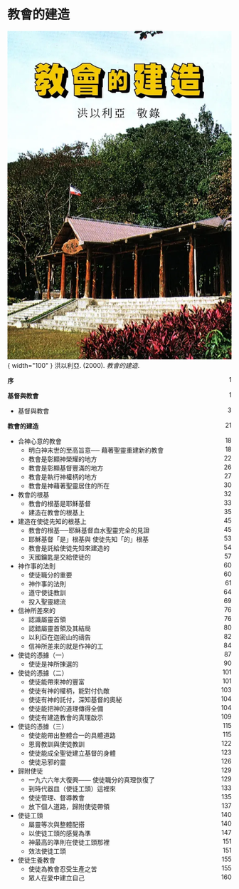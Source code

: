 # 教會的建造
![](../images/cover/教會的建造.webp){ width="100" }
洪以利亞. (2000). *教會的建造*.

**序** <span style="float: right;">1</span>

**基督與教會** <span style="float: right;">1</span>

* 基督與教會 <span style="float: right;">3</span>

**教會的建造** <span style="float: right;">21</span>

* 合神心意的教會 <span style="float: right;">18</span>
    * 明白神末世的至高旨意── 藉著聖靈重建新約教會 <span style="float: right;">18</span>
    * 教會是彰顯神榮耀的地方 <span style="float: right;">22</span>
    * 教會是彰顯基督豐滿的地方 <span style="float: right;">26</span>
    * 教會是執行神權柄的地方 <span style="float: right;">27</span>
    * 教會是神藉著聖靈居住的所在 <span style="float: right;">30</span>
* 教會的根基 <span style="float: right;">32</span>
    * 教會的根基是耶穌基督 <span style="float: right;">33</span>
    * 建造在教會的根基上 <span style="float: right;">35</span>
* 建造在使徒先知的根基上 <span style="float: right;">45</span>
    * 教會的根基──耶穌基督血水聖靈完全的見證 <span style="float: right;">45</span>
    * 耶穌基督「是」根基與 使徒先知「的」根基 <span style="float: right;">53</span>
    * 教會是託給使徒先知來建造的 <span style="float: right;">54</span>
    * 天國鑰匙是交給使徒的 <span style="float: right;">57</span>
* 神作事的法則 <span style="float: right;">60</span>
    * 使徒職分的重要 <span style="float: right;">60</span>
    * 神作事的法則 <span style="float: right;">61</span>
    * 遵守使徒教訓 <span style="float: right;">64</span>
    * 投入聖靈總流 <span style="float: right;">69</span>
* 信神所差來的 <span style="float: right;">76</span>
    * 認識屬靈首領 <span style="float: right;">76</span>
    * 認錯屬靈首領及其結局 <span style="float: right;">80</span>
    * 以利亞在迦密山的禱告 <span style="float: right;">82</span>
    * 信神所差來的就是作神的工 <span style="float: right;">84</span>
* 使徒的憑據（一） <span style="float: right;">87</span>
    * 使徒是神所揀選的 <span style="float: right;">90</span>
* 使徒的憑據（二） <span style="float: right;">101</span>
    * 使徒能帶來神的豐富 <span style="float: right;">101</span>
    * 使徒有神的權柄，能對付仇敵 <span style="float: right;">103</span>
    * 使徒有神的託付，深知基督的奧秘 <span style="float: right;">104</span>
    * 使徒能把神的道理傳得全備 <span style="float: right;">104</span>
    * 使徒有建造教會的真理啟示 <span style="float: right;">109</span>
* 使徒的憑據（三） <span style="float: right;">115</span>
    * 使徒能帶出整體合一的具體道路 <span style="float: right;">115</span>
    * 恩膏教訓與使徒教訓 <span style="float: right;">122</span>
    * 使徒能成全聖徒建立基督的身體 <span style="float: right;">123</span>
    * 使徒忌邪的靈 <span style="float: right;">126</span>
* 歸附使徒 <span style="float: right;">129</span>
    * 一九六六年大復興—— 使徒職分的真理恢復了 <span style="float: right;">129</span>
    * 到時代器皿（使徒工頭）這裡來 <span style="float: right;">133</span>
    * 使徒管理、督導教會 <span style="float: right;">135</span>
    * 放下個人道路，歸附使徒帶領 <span style="float: right;">137</span>
* 使徒工頭 <span style="float: right;">140</span>
    * 屬靈等次與整體配搭 <span style="float: right;">140</span>
    * 以使徒工頭的感覺為準 <span style="float: right;">147</span>
    * 神最高的準則在使徒工頭那裡 <span style="float: right;">151</span>
    * 效法使徒工頭 <span style="float: right;">151</span>
* 使徒生養教會 <span style="float: right;">155</span>
    * 使徒為教會忍受生產之苦 <span style="float: right;">155</span>
    * 眾人在愛中建立自己 <span style="float: right;">160</span>
